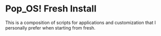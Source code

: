 # Pop_OS! Fresh Install
This is a composition of scripts for applications and customization that I personally prefer when starting from fresh.
